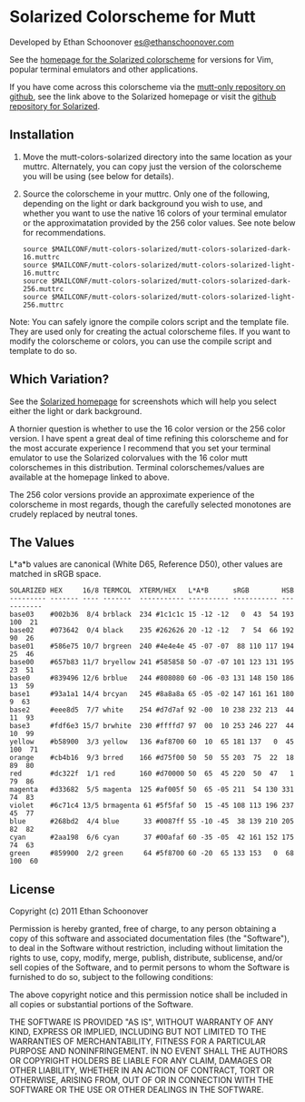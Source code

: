 Solarized Colorscheme for Mutt
==============================

Developed by Ethan Schoonover <es@ethanschoonover.com>

See the [homepage for the Solarized colorscheme][solarized] for versions for 
Vim, popular terminal emulators and other applications.

If you have come across this colorscheme via the [mutt-only repository on 
github][mutt-solarized-github], see the link above to the Solarized homepage or
visit the [github repository for Solarized][solarized-github].

[solarized]: http://ethanschoonover.com/solarized
[solarized-github]: https://github.com/altercation/solarized
[mutt-solarized-github]: https://github.com/altercation/mutt-colors-solarized

Installation
------------

1. Move the mutt-colors-solarized directory into the same location as your 
   muttrc. Alternately, you can copy just the version of the colorscheme you 
   will be using (see below for details).

2. Source the colorscheme in your muttrc. Only one of the following, depending 
   on the light or dark background you wish to use, and whether you want to use 
   the native 16 colors of your terminal emulator or the approximatation 
   provided by the 256 color values. See note below for recommendations.

    ```
    source $MAILCONF/mutt-colors-solarized/mutt-colors-solarized-dark-16.muttrc
    source $MAILCONF/mutt-colors-solarized/mutt-colors-solarized-light-16.muttrc
    source $MAILCONF/mutt-colors-solarized/mutt-colors-solarized-dark-256.muttrc
    source $MAILCONF/mutt-colors-solarized/mutt-colors-solarized-light-256.muttrc
    ```

Note: You can safely ignore the compile colors script and the template file.  
They are used only for creating the actual colorscheme files. If you want to 
modify the colorscheme or colors, you can use the compile script and template 
to do so.

Which Variation?
----------------

See the [Solarized homepage][solarized] for screenshots which will help you 
select either the light or dark background.

A thornier question is whether to use the 16 color version or the 256 color 
version. I have spent a great deal of time refining this colorscheme and for 
the most accurate experience I recommend that you set your terminal emulator to 
use the Solarized colorvalues with the 16 color mutt colorschemes in this 
distribution. Terminal colorschemes/values are available at the homepage linked 
to above.

The 256 color versions provide an approximate experience of the colorscheme in 
most regards, though the carefully selected monotones are crudely replaced by 
neutral tones.

The Values
----------

L\*a\*b values are canonical (White D65, Reference D50), other values are 
matched in sRGB space.

    SOLARIZED HEX     16/8 TERMCOL  XTERM/HEX   L*A*B      sRGB        HSB
    --------- ------- ---- -------  ----------- ---------- ----------- -----------
    base03    #002b36  8/4 brblack  234 #1c1c1c 15 -12 -12   0  43  54 193 100  21
    base02    #073642  0/4 black    235 #262626 20 -12 -12   7  54  66 192  90  26
    base01    #586e75 10/7 brgreen  240 #4e4e4e 45 -07 -07  88 110 117 194  25  46
    base00    #657b83 11/7 bryellow 241 #585858 50 -07 -07 101 123 131 195  23  51
    base0     #839496 12/6 brblue   244 #808080 60 -06 -03 131 148 150 186  13  59
    base1     #93a1a1 14/4 brcyan   245 #8a8a8a 65 -05 -02 147 161 161 180   9  63
    base2     #eee8d5  7/7 white    254 #d7d7af 92 -00  10 238 232 213  44  11  93
    base3     #fdf6e3 15/7 brwhite  230 #ffffd7 97  00  10 253 246 227  44  10  99
    yellow    #b58900  3/3 yellow   136 #af8700 60  10  65 181 137   0  45 100  71
    orange    #cb4b16  9/3 brred    166 #d75f00 50  50  55 203  75  22  18  89  80
    red       #dc322f  1/1 red      160 #d70000 50  65  45 220  50  47   1  79  86
    magenta   #d33682  5/5 magenta  125 #af005f 50  65 -05 211  54 130 331  74  83
    violet    #6c71c4 13/5 brmagenta 61 #5f5faf 50  15 -45 108 113 196 237  45  77
    blue      #268bd2  4/4 blue      33 #0087ff 55 -10 -45  38 139 210 205  82  82
    cyan      #2aa198  6/6 cyan      37 #00afaf 60 -35 -05  42 161 152 175  74  63
    green     #859900  2/2 green     64 #5f8700 60 -20  65 133 153   0  68 100  60

License
-------
Copyright (c) 2011 Ethan Schoonover

Permission is hereby granted, free of charge, to any person obtaining a copy
of this software and associated documentation files (the "Software"), to deal
in the Software without restriction, including without limitation the rights
to use, copy, modify, merge, publish, distribute, sublicense, and/or sell
copies of the Software, and to permit persons to whom the Software is
furnished to do so, subject to the following conditions:

The above copyright notice and this permission notice shall be included in
all copies or substantial portions of the Software.

THE SOFTWARE IS PROVIDED "AS IS", WITHOUT WARRANTY OF ANY KIND, EXPRESS OR
IMPLIED, INCLUDING BUT NOT LIMITED TO THE WARRANTIES OF MERCHANTABILITY,
FITNESS FOR A PARTICULAR PURPOSE AND NONINFRINGEMENT. IN NO EVENT SHALL THE
AUTHORS OR COPYRIGHT HOLDERS BE LIABLE FOR ANY CLAIM, DAMAGES OR OTHER
LIABILITY, WHETHER IN AN ACTION OF CONTRACT, TORT OR OTHERWISE, ARISING FROM,
OUT OF OR IN CONNECTION WITH THE SOFTWARE OR THE USE OR OTHER DEALINGS IN
THE SOFTWARE.
